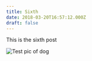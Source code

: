 ```yaml
---
title: Sixth
date: 2018-03-20T16:57:12.000Z
draft: false
---
```

This is the sixth post

![Test pic of dog](/images/img_2680.jpg)

